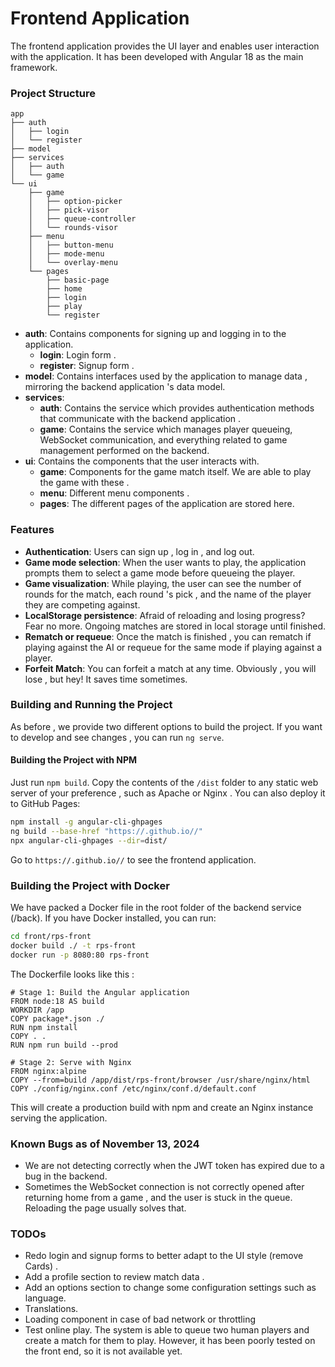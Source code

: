 
# Frontend Application
The frontend application provides the UI layer and enables user interaction with the application. It has been developed with Angular 18 as the main framework.

### Project Structure
```
app
├── auth
│   ├── login
│   └── register
├── model
├── services
│   ├── auth
│   └── game
└── ui
    ├── game
    │   ├── option-picker
    │   ├── pick-visor
    │   ├── queue-controller
    │   └── rounds-visor
    ├── menu
    │   ├── button-menu
    │   ├── mode-menu
    │   └── overlay-menu
    └── pages
        ├── basic-page
        ├── home
        ├── login
        ├── play
        └── register
```
- **auth**: Contains components for signing up and logging in to the application.
    - **login**: Login form .
    - **register**: Signup form .
- **model**: Contains interfaces used by the application to manage data , mirroring the backend application 's data model.
- **services**:
    - **auth**: Contains the service which provides authentication methods that communicate with the backend application .
    - **game**: Contains the service which manages player queueing, WebSocket communication, and everything related to game management performed on the backend.
- **ui**: Contains the components that the user interacts with.
    - **game**: Components for the game match itself. We are able to play the game with these .
    - **menu**: Different menu components .
    - **pages**: The different pages of the application are stored here.

### Features
- **Authentication**: Users can sign up , log in , and log out.
- **Game mode selection**: When the user wants to play, the application prompts them to select a game mode before queueing the player.
- **Game visualization**: While playing, the user can see the number of rounds for the match, each round 's pick , and the name of the player they are competing against.
- **LocalStorage persistence**: Afraid of reloading and losing progress? Fear no more. Ongoing matches are stored in local storage until finished.
- **Rematch or requeue**: Once the match is finished , you can rematch if playing against the AI or requeue for the same mode if playing against a player.
- **Forfeit Match**: You can forfeit a match at any time. Obviously , you will lose , but hey! It saves time sometimes.

### Building and Running the Project
As before , we provide two different options to build the project. If you want to develop and see changes , you can run `ng serve`.

#### Building the Project with NPM
Just run `npm build`. Copy the contents of the `/dist` folder to any static web server of your preference , such as Apache or Nginx . You can also deploy it to GitHub Pages:

```bash
npm install -g angular-cli-ghpages
ng build --base-href "https://.github.io//"
npx angular-cli-ghpages --dir=dist/
```

Go to `https://.github.io//` to see the frontend application.

### Building the Project with Docker
We have packed a Docker file in the root folder of the backend service (/back). If you have Docker installed, you can run:

```bash
cd front/rps-front
docker build ./ -t rps-front
docker run -p 8080:80 rps-front
```

The Dockerfile looks like this :

```docker
# Stage 1: Build the Angular application
FROM node:18 AS build
WORKDIR /app
COPY package*.json ./
RUN npm install
COPY . .
RUN npm run build --prod

# Stage 2: Serve with Nginx
FROM nginx:alpine
COPY --from=build /app/dist/rps-front/browser /usr/share/nginx/html
COPY ./config/nginx.conf /etc/nginx/conf.d/default.conf
```

This will create a production build with npm and create an Nginx instance serving the application.

### Known Bugs as of November 13, 2024
- We are not detecting correctly when the JWT token has expired due to a bug in the backend.
- Sometimes the WebSocket connection is not correctly opened after returning home from a game , and the user is stuck in the queue. Reloading the page usually solves that.


### TODOs
- Redo login and signup forms to better adapt to the UI style (remove Cards) .
- Add a profile section to review match data .
- Add an options section to change some configuration settings such as language.
- Translations.
- Loading component in case of bad network or throttling
- Test online play. The system is able to queue two human players and create a match for them to play. However, it has been poorly tested  on the front end, so it is not available yet.